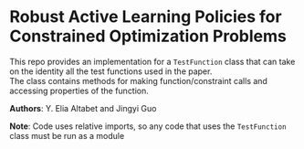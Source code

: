 # Robust Active Learning Policies for Constrained Optimization Problems
This repo provides an implementation for a `TestFunction` class that can take on the identity all the test functions used in the paper.  <br /> 
The class contains methods for making function/constraint calls and accessing properties of the function.

**Authors**: Y. Elia Altabet and Jingyi Guo <br />

**Note**: Code uses relative imports, so any code that uses the `TestFunction` class must be run as a module
